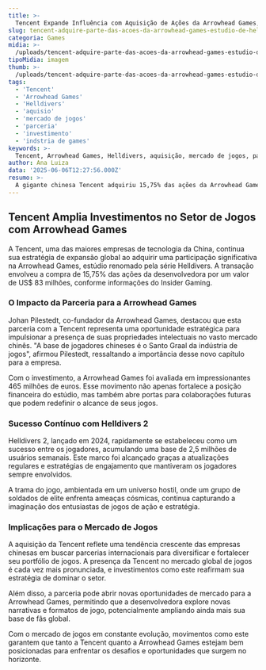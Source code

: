 ```yaml
---
title: >-
  Tencent Expande Influência com Aquisição de Ações da Arrowhead Games, Criadora de Helldivers
slug: tencent-adquire-parte-das-acoes-da-arrowhead-games-estudio-de-helldivers
categoria: Games
midia: >-
  /uploads/tencent-adquire-parte-das-acoes-da-arrowhead-games-estudio-de-helldivers-thumb.webp
tipoMidia: imagem
thumb: >-
  /uploads/tencent-adquire-parte-das-acoes-da-arrowhead-games-estudio-de-helldivers-thumb.webp
tags:
  - 'Tencent'
  - 'Arrowhead Games'
  - 'Helldivers'
  - 'aquisio'
  - 'mercado de jogos'
  - 'parceria'
  - 'investimento'
  - 'indstria de games'
keywords: >-
  Tencent, Arrowhead Games, Helldivers, aquisição, mercado de jogos, parceria, investimento, indústria de games
author: Ana Luiza
data: '2025-06-06T12:27:56.000Z'
resumo: >-
  A gigante chinesa Tencent adquiriu 15,75% das ações da Arrowhead Games, desenvolvedora do aclamado Helldivers, por US$ 83 milhões, visando expandir o alcance da franquia no mercado chinês.
---
```


## Tencent Amplia Investimentos no Setor de Jogos com Arrowhead Games

A Tencent, uma das maiores empresas de tecnologia da China, continua sua estratégia de expansão global ao adquirir uma participação significativa na Arrowhead Games, estúdio renomado pela série Helldivers. A transação envolveu a compra de 15,75% das ações da desenvolvedora por um valor de US$ 83 milhões, conforme informações do Insider Gaming.

### O Impacto da Parceria para a Arrowhead Games

Johan Pilestedt, co-fundador da Arrowhead Games, destacou que esta parceria com a Tencent representa uma oportunidade estratégica para impulsionar a presença de suas propriedades intelectuais no vasto mercado chinês. "A base de jogadores chineses é o Santo Graal da indústria de jogos", afirmou Pilestedt, ressaltando a importância desse novo capítulo para a empresa.

Com o investimento, a Arrowhead Games foi avaliada em impressionantes 465 milhões de euros. Esse movimento não apenas fortalece a posição financeira do estúdio, mas também abre portas para colaborações futuras que podem redefinir o alcance de seus jogos.

### Sucesso Contínuo com Helldivers 2

Helldivers 2, lançado em 2024, rapidamente se estabeleceu como um sucesso entre os jogadores, acumulando uma base de 2,5 milhões de usuários semanais. Este marco foi alcançado graças a atualizações regulares e estratégias de engajamento que mantiveram os jogadores sempre envolvidos.

A trama do jogo, ambientada em um universo hostil, onde um grupo de soldados de elite enfrenta ameaças cósmicas, continua capturando a imaginação dos entusiastas de jogos de ação e estratégia.

### Implicações para o Mercado de Jogos

A aquisição da Tencent reflete uma tendência crescente das empresas chinesas em buscar parcerias internacionais para diversificar e fortalecer seu portfólio de jogos. A presença da Tencent no mercado global de jogos é cada vez mais pronunciada, e investimentos como este reafirmam sua estratégia de dominar o setor.

Além disso, a parceria pode abrir novas oportunidades de mercado para a Arrowhead Games, permitindo que a desenvolvedora explore novas narrativas e formatos de jogo, potencialmente ampliando ainda mais sua base de fãs global.

Com o mercado de jogos em constante evolução, movimentos como este garantem que tanto a Tencent quanto a Arrowhead Games estejam bem posicionadas para enfrentar os desafios e oportunidades que surgem no horizonte.